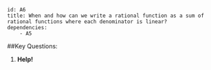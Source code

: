 ````
id: A6
title: When and how can we write a rational function as a sum of rational functions where each denominator is linear?
dependencies: 
    - A5
````
##Key Questions:

1. __Help!__


